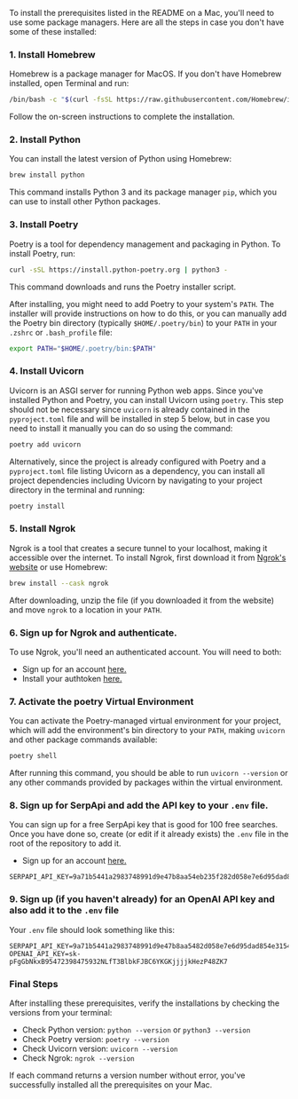 To install the prerequisites listed in the README on a Mac, you'll need to use some package managers. Here are all the steps in case you don't have some of these installed:

### 1. **Install Homebrew**

Homebrew is a package manager for MacOS. If you don't have Homebrew installed, open Terminal and run:

```bash
/bin/bash -c "$(curl -fsSL https://raw.githubusercontent.com/Homebrew/install/HEAD/install.sh)"
```

Follow the on-screen instructions to complete the installation.

### 2. **Install Python**

You can install the latest version of Python using Homebrew:

```bash
brew install python
```

This command installs Python 3 and its package manager `pip`, which you can use to install other Python packages.

### 3. **Install Poetry**

Poetry is a tool for dependency management and packaging in Python. To install Poetry, run:

```bash
curl -sSL https://install.python-poetry.org | python3 -
```

This command downloads and runs the Poetry installer script.

After installing, you might need to add Poetry to your system's `PATH`. The installer will provide instructions on how to do this, or you can manually add the Poetry bin directory (typically `$HOME/.poetry/bin`) to your `PATH` in your `.zshrc` or `.bash_profile` file:

```bash
export PATH="$HOME/.poetry/bin:$PATH"
```

### 4. **Install Uvicorn**

Uvicorn is an ASGI server for running Python web apps. Since you've installed Python and Poetry, you can install Uvicorn using `poetry`. This step should not be necessary since `uvicorn` is already contained in the `pyproject.toml` file and will be installed in step 5 below, but in case you need to install it manually you can do so using the command:

```bash
poetry add uvicorn
```

Alternatively, since the project is already configured with Poetry and a `pyproject.toml` file listing Uvicorn as a dependency, you can install all project dependencies including Uvicorn by navigating to your project directory in the terminal and running:

```bash
poetry install
```

### 5. **Install Ngrok**

Ngrok is a tool that creates a secure tunnel to your localhost, making it accessible over the internet. To install Ngrok, first download it from [Ngrok's website](https://ngrok.com/download) or use Homebrew:

```bash
brew install --cask ngrok
```

After downloading, unzip the file (if you downloaded it from the website) and move `ngrok` to a location in your `PATH`.

### 6. Sign up for Ngrok and authenticate.

To use Ngrok, you'll need an authenticated account. You will need to both:

* Sign up for an account [here.](https://dashboard.ngrok.com/signup)
* Install your authtoken [here.](https://dashboard.ngrok.com/get-started/your-authtoken)

### 7. Activate the poetry Virtual Environment

You can activate the Poetry-managed virtual environment for your project, which will add the environment's bin directory to your `PATH`, making `uvicorn` and other package commands available:

```bash
poetry shell
```

After running this command, you should be able to run `uvicorn --version` or any other commands provided by packages within the virtual environment.

### 8. Sign up for SerpApi and add the API key to your `.env` file.

You can sign up for a free SerpApi key that is good for 100 free searches. Once you have done so, create (or edit if it already exists) the `.env` file in the root of the repository to add it.

* Sign up for an account [here.](https://serpapi.com/users/sign_up)

```text
SERPAPI_API_KEY=9a71b5441a2983748991d9e47b8aa54eb235f282d058e7e6d95dad854e315433

```
### 9. Sign up (if you haven't already) for an OpenAI API key and also add it to the `.env` file

Your `.env` file should look something like this:
```text
SERPAPI_API_KEY=9a71b5441a2983748991d9e47b8aa5482d058e7e6d95dad854e315433
OPENAI_API_KEY=sk-pFgGbNkxB95472398475932NLfT3BlbkFJBC6YKGKjjjjkHezP48ZK7

```

### Final Steps

After installing these prerequisites, verify the installations by checking the versions from your terminal:

- Check Python version: `python --version` or `python3 --version`
- Check Poetry version: `poetry --version`
- Check Uvicorn version: `uvicorn --version`
- Check Ngrok: `ngrok --version`

If each command returns a version number without error, you've successfully installed all the prerequisites on your Mac.